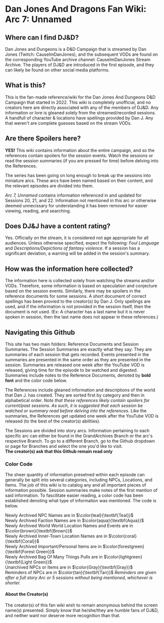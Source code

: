# Dan Jones And Dragons Fan Wiki: Arc 7: Unnamed

## Where can I find DJ&D?

Dan Jones and Dungeons is a D&D Campaign that is streamed by Dan Jones (Twitch: CauseImDanJones), and the subsequent VODs are found on the corresponding YouTube archive channel: CauseImDanJones Stream Archive. The players of DJ&D are introduced in the first episode, and they can likely be found on other social media platforms.

## What is this?

This is the fan-made reference/wiki for the Dan Jones And Dungeons D&D Campaign that started in 2022. This wiki is completely unofficial, and no creators here are directly associated with any of the members of DJ&D. Any information or lore is gleaned solely from the streamed/recorded sessions. A handfull of character & locations have spellings provided by Dan J. Any that weren't are complete guesses based on the stream VODs.

## Are there Spoilers here?

**YES!** This wiki contains information about the entire campaign, and so the references contain spoilers for the session events. Watch the sessions or read the session summaries (if you are pressed for time) before delving into the References.

The series has been going on long enough to break up the sessions into miniature arcs. These arcs have been named based on their content, and the relevant episodes are divided into them.

*Arc 7, Unnamed* contains information referenced in and updated for Sessions 20, 21, and 22. Information not mentioned in this arc or otherwise deemed unnecissary for understanding it has been removed for easier viewing, reading, and searching.

## Does DJ&J have a content rating?

Yes. Officially on the stream, it is considered not age appropriate for all audiences. Unless otherwise specified, expect the following: *Foul Language* and *Descriptions/Depictions of fantasy violence*. If a session has a significant deviation, a warning will be added in the session's summary.

## How was the information here collected?

The information here is collected solely from watching the streams and/or VODs. Therefore, some information is based on speculation and conjecture based on the session events. Similarly, there may be spoilers in the reference documents for some sessions. A short document of correct spellings has been provied to the creator(s) by Dan J. Only spellings are used, and if the information is not provided in the session itself, then the document is not used. (Ex: A character has a last name but it is never spoken in session, then the last name does not appear in these references.)

## Navigating this Github

This site has two main folders: Reference Documents and Session Summaries. The Session Summaries are exactly what they say: They are summaries of each session that gets recorded. Events presented in the summaries are presented in the same order as they are presented in the session. Summaries are released one week after the YouTube VOD is released, giving time for the episode to be watched and digested. Summaries include notes to the Reference Documents, denoted by **bold font** and the color code below. 

The References include gleaned information and descriptions of the world that Dan J. has created. They are sorted first by category and then in alphabetical order. *Note that these references likely contain spoilers for current/past sessions. As such, it is suggested that each session be watched or summary read before delving into the references*. Like the summaries, the References get updated one week after the YouTube VOD is released (to the best of the creator(s) abilities).

The Sessions are divided into story arcs. Information pertaining to each specific arc can either be found in the GrandArchives Branch or the arc's respective Branch. To go to a different Branch, go to the Github dropdown or page for Branches and select the one you'd like to visit.
<br>**The creator(s) ask that this Github remain read only**

### Color Code

The sheer quantity of information presetned within each episode can generally be split into several categories, including NPCs, Locations, and Items. The job of this wiki is to catalog any and all important pieces of information possible. Session summaries make notes of the first mention of said information. To fascilitate easier reading, a color code has been established denoting what type of information was mentioned. The code is below.

Newly Archived NPC Names are in $\color{teal}{\textbf{Teal}}$
<br>
Newly Archived Faction Names are in $\color{aqua}{\textbf{Aqua}}$
<br>
Newly Archived World World Location Names and Events are in $\color{brown}{\textbf{Brown}}$
<br>
Newly Archived Inner-Town Location Names are in $\color{coral}{\textbf{Coral}}$
<br>
Newly Archived Important/Personal Items are in $\color{forestgreen}{\textbf{Forest Green}}$
<br>
Newly Archived Bag Of Many Things Pulls are in $\color{lightgreen}{\textbf{Light Green}}$
<br>
Unarchived NPCs or Items are in $\color{Gray}{\textbf{Gray}}$
<br>
Reminders of NPCs are in $\color{tan}{\textbf{Tan}}$ *Reminders are given after a full story Arc or 5 sessions without being mentioned, whichever is shorter.*

#### About the Creator(s)

The creator(s) of this fan wiki wish to remain anonymous behind the screen name(s) presented. Simply know that he/she/they are humble fans of DJ&D, and neither want nor deserve more recognition than that.
